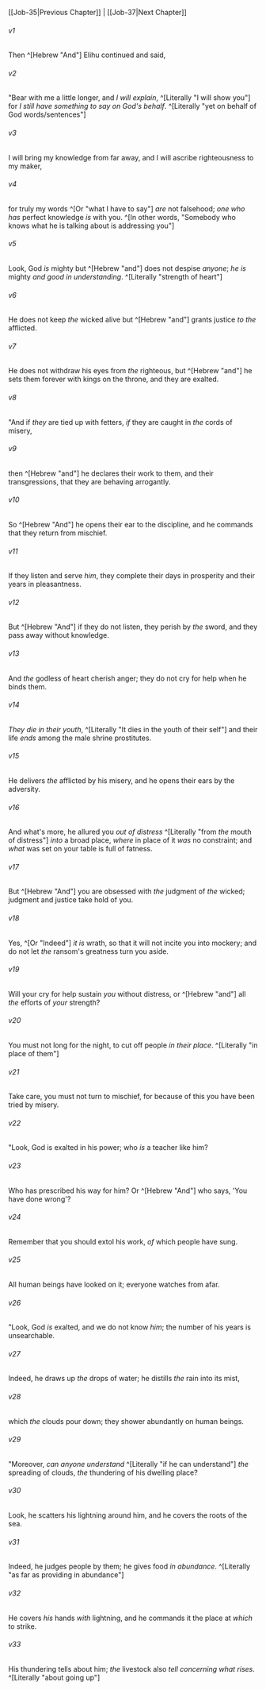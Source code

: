﻿---
aliases:
  - Job 36
---

[[Job-35|Previous Chapter]] | [[Job-37|Next Chapter]]

###### v1
Then ^[Hebrew "And"] Elihu continued and said,

###### v2
"Bear with me a little longer, and _I will explain_, ^[Literally "I will show you"]
for _I still have something to say on God's behalf_. ^[Literally "yet on behalf of God words/sentences"]

###### v3
I will bring my knowledge from far away,
and I will ascribe righteousness to my maker,

###### v4
for truly my words ^[Or "what I have to say"] _are_ not falsehood;
_one who has_ perfect knowledge _is_ with you. ^[In other words, "Somebody who knows what he is talking about is addressing you"]

###### v5
Look, God _is_ mighty but ^[Hebrew "and"] does not despise _anyone_;
_he is_ mighty _and_ _good in understanding_. ^[Literally "strength of heart"]

###### v6
He does not keep _the_ wicked alive
but ^[Hebrew "and"] grants justice _to the_ afflicted.

###### v7
He does not withdraw his eyes from _the_ righteous,
but ^[Hebrew "and"] he sets them forever with kings on the throne, and they are exalted.

###### v8
"And if _they_ are tied up with fetters,
_if_ they are caught in _the_ cords of misery,

###### v9
then ^[Hebrew "and"] he declares their work to them,
and their transgressions, that they are behaving arrogantly.

###### v10
So ^[Hebrew "And"] he opens their ear to the discipline,
and he commands that they return from mischief.

###### v11
If they listen and serve _him_,
they complete their days in prosperity and their years in pleasantness.

###### v12
But ^[Hebrew "And"] if they do not listen, they perish by _the_ sword,
and they pass away without knowledge.

###### v13
And _the_ godless of heart cherish anger;
they do not cry for help when he binds them.

###### v14
_They die in their youth_, ^[Literally "It dies in the youth of their self"]
and their life _ends_ among the male shrine prostitutes.

###### v15
He delivers _the_ afflicted by his misery,
and he opens their ears by the adversity.

###### v16
And what's more, he allured you _out of distress_ ^[Literally "from _the_ mouth of distress"]
_into_ a broad place, _where_ in place of it _was_ no constraint;
and _what_ was set on your table is full of fatness.

###### v17
But ^[Hebrew "And"] you are obsessed with _the_ judgment of _the_ wicked;
judgment and justice take hold of you.

###### v18
Yes, ^[Or "Indeed"] _it is_ wrath, so that it will not incite you into mockery;
and do not let _the_ ransom's greatness turn you aside.

###### v19
Will your cry for help sustain _you_ without distress,
or ^[Hebrew "and"] all _the_ efforts of _your_ strength?

###### v20
You must not long for the night,
to cut off people _in their place_. ^[Literally "in place of them"]

###### v21
Take care, you must not turn to mischief,
for because of this you have been tried by misery.

###### v22
"Look, God is exalted in his power;
who _is_ a teacher like him?

###### v23
Who has prescribed his way for him?
Or ^[Hebrew "And"] who says, 'You have done wrong'?

###### v24
Remember that you should extol his work,
_of_ which people have sung.

###### v25
All human beings have looked on it;
everyone watches from afar.

###### v26
"Look, God _is_ exalted, and we do not know _him_;
the number of his years is unsearchable.

###### v27
Indeed, he draws up _the_ drops of water;
he distills _the_ rain into its mist,

###### v28
which _the_ clouds pour down;
they shower abundantly on human beings.

###### v29
"Moreover, _can anyone understand_ ^[Literally "if he can understand"] _the_ spreading of clouds,
_the_ thundering of his dwelling place?

###### v30
Look, he scatters his lightning around him,
and he covers the roots of the sea.

###### v31
Indeed, he judges people by them;
he gives food _in abundance_. ^[Literally "as far as providing in abundance"]

###### v32
He covers _his_ hands _with_ lightning,
and he commands it the place at _which_ to strike.

###### v33
His thundering tells about him;
_the_ livestock also _tell_ _concerning what rises_. ^[Literally "about going up"]